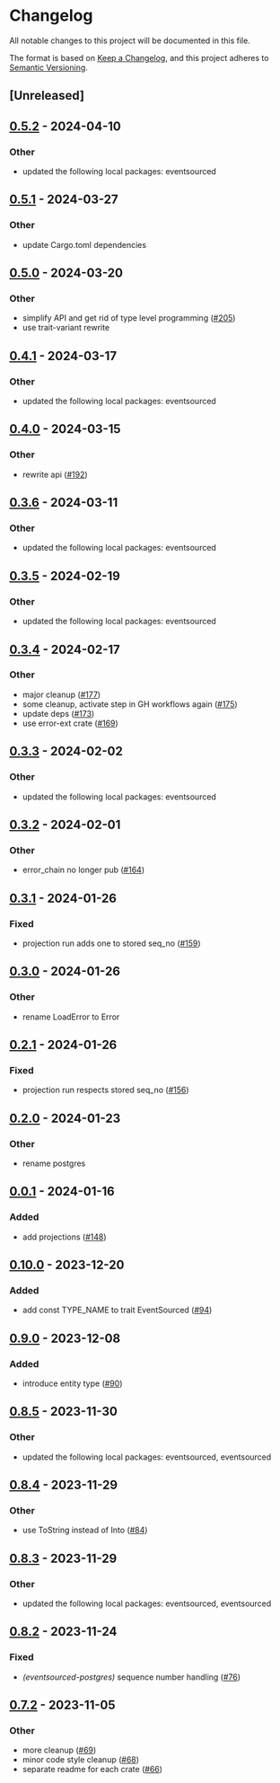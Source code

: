 # Changelog
All notable changes to this project will be documented in this file.

The format is based on [Keep a Changelog](https://keepachangelog.com/en/1.0.0/),
and this project adheres to [Semantic Versioning](https://semver.org/spec/v2.0.0.html).

## [Unreleased]

## [0.5.2](https://github.com/hseeberger/eventsourced/compare/eventsourced-projection-v0.5.1...eventsourced-projection-v0.5.2) - 2024-04-10

### Other
- updated the following local packages: eventsourced

## [0.5.1](https://github.com/hseeberger/eventsourced/compare/eventsourced-projection-v0.5.0...eventsourced-projection-v0.5.1) - 2024-03-27

### Other
- update Cargo.toml dependencies

## [0.5.0](https://github.com/hseeberger/eventsourced/compare/eventsourced-projection-v0.4.1...eventsourced-projection-v0.5.0) - 2024-03-20

### Other
- simplify API and get rid of type level programming ([#205](https://github.com/hseeberger/eventsourced/pull/205))
- use trait-variant rewrite

## [0.4.1](https://github.com/hseeberger/eventsourced/compare/eventsourced-projection-v0.4.0...eventsourced-projection-v0.4.1) - 2024-03-17

### Other
- updated the following local packages: eventsourced

## [0.4.0](https://github.com/hseeberger/eventsourced/compare/eventsourced-projection-v0.3.6...eventsourced-projection-v0.4.0) - 2024-03-15

### Other
- rewrite api ([#192](https://github.com/hseeberger/eventsourced/pull/192))

## [0.3.6](https://github.com/hseeberger/eventsourced/compare/eventsourced-projection-v0.3.5...eventsourced-projection-v0.3.6) - 2024-03-11

### Other
- updated the following local packages: eventsourced

## [0.3.5](https://github.com/hseeberger/eventsourced/compare/eventsourced-projection-v0.3.4...eventsourced-projection-v0.3.5) - 2024-02-19

### Other
- updated the following local packages: eventsourced

## [0.3.4](https://github.com/hseeberger/eventsourced/compare/eventsourced-projection-v0.3.3...eventsourced-projection-v0.3.4) - 2024-02-17

### Other
- major cleanup ([#177](https://github.com/hseeberger/eventsourced/pull/177))
- some cleanup, activate step in GH workflows again ([#175](https://github.com/hseeberger/eventsourced/pull/175))
- update deps ([#173](https://github.com/hseeberger/eventsourced/pull/173))
- use error-ext crate ([#169](https://github.com/hseeberger/eventsourced/pull/169))

## [0.3.3](https://github.com/hseeberger/eventsourced/compare/eventsourced-projection-v0.3.2...eventsourced-projection-v0.3.3) - 2024-02-02

### Other
- updated the following local packages: eventsourced

## [0.3.2](https://github.com/hseeberger/eventsourced/compare/eventsourced-projection-v0.3.1...eventsourced-projection-v0.3.2) - 2024-02-01

### Other
- error_chain no longer pub ([#164](https://github.com/hseeberger/eventsourced/pull/164))

## [0.3.1](https://github.com/hseeberger/eventsourced/compare/eventsourced-projection-v0.3.0...eventsourced-projection-v0.3.1) - 2024-01-26

### Fixed
- projection run adds one to stored seq_no ([#159](https://github.com/hseeberger/eventsourced/pull/159))

## [0.3.0](https://github.com/hseeberger/eventsourced/compare/eventsourced-projection-v0.2.1...eventsourced-projection-v0.3.0) - 2024-01-26

### Other
- rename LoadError to Error

## [0.2.1](https://github.com/hseeberger/eventsourced/compare/eventsourced-projection-v0.2.0...eventsourced-projection-v0.2.1) - 2024-01-26

### Fixed
- projection run respects stored seq_no ([#156](https://github.com/hseeberger/eventsourced/pull/156))

## [0.2.0](https://github.com/hseeberger/eventsourced/compare/eventsourced-projection-v0.1.0...eventsourced-projection-v0.2.0) - 2024-01-23

### Other
- rename postgres

## [0.0.1](https://github.com/hseeberger/eventsourced/releases/tag/eventsourced-projection-v0.0.1) - 2024-01-16

### Added
- add projections ([#148](https://github.com/hseeberger/eventsourced/pull/148))

## [0.10.0](https://github.com/hseeberger/eventsourced/compare/eventsourced-nats-v0.9.0...eventsourced-nats-v0.10.0) - 2023-12-20

### Added
- add const TYPE_NAME to trait EventSourced ([#94](https://github.com/hseeberger/eventsourced/pull/94))

## [0.9.0](https://github.com/hseeberger/eventsourced/compare/eventsourced-nats-v0.8.5...eventsourced-nats-v0.9.0) - 2023-12-08

### Added
- introduce entity type ([#90](https://github.com/hseeberger/eventsourced/pull/90))

## [0.8.5](https://github.com/hseeberger/eventsourced/compare/eventsourced-nats-v0.8.4...eventsourced-nats-v0.8.5) - 2023-11-30

### Other
- updated the following local packages: eventsourced, eventsourced

## [0.8.4](https://github.com/hseeberger/eventsourced/compare/eventsourced-nats-v0.8.3...eventsourced-nats-v0.8.4) - 2023-11-29

### Other
- use ToString instead of Into<String> ([#84](https://github.com/hseeberger/eventsourced/pull/84))

## [0.8.3](https://github.com/hseeberger/eventsourced/compare/eventsourced-nats-v0.8.2...eventsourced-nats-v0.8.3) - 2023-11-29

### Other
- updated the following local packages: eventsourced, eventsourced

## [0.8.2](https://github.com/hseeberger/eventsourced/compare/eventsourced-nats-v0.8.1...eventsourced-nats-v0.8.2) - 2023-11-24

### Fixed
- *(eventsourced-postgres)* sequence number handling ([#76](https://github.com/hseeberger/eventsourced/pull/76))

## [0.7.2](https://github.com/hseeberger/eventsourced/compare/eventsourced-nats-v0.7.1...eventsourced-nats-v0.7.2) - 2023-11-05

### Other
- more cleanup ([#69](https://github.com/hseeberger/eventsourced/pull/69))
- minor code style cleanup ([#68](https://github.com/hseeberger/eventsourced/pull/68))
- separate readme for each crate ([#66](https://github.com/hseeberger/eventsourced/pull/66))
